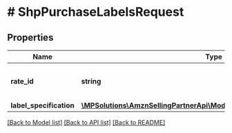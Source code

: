 # # ShpPurchaseLabelsRequest

## Properties

Name | Type | Description | Notes
------------ | ------------- | ------------- | -------------
**rate_id** | **string** | An identifier for the rating. |
**label_specification** | [**\MPSolutions\AmznSellingPartnerApi\Models\Shipping\ShpLabelSpecification**](ShpLabelSpecification.md) |  |

[[Back to Model list]](../../README.md#models) [[Back to API list]](../../README.md#endpoints) [[Back to README]](../../README.md)

